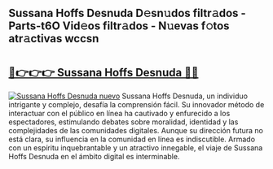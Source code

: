 ## Sussana Hoffs Desnuda D𝚎sn𝚞dos filtr𝚊dos - Parts-t6O Vid𝚎os filtr𝚊dos - N𝚞evas f𝚘tos atr𝚊ctivas wccsn

# <h2><a href="http://mb5i51.tromn.icu/?c=Sussana+Hoffs+Desnuda">🔗👉👉👉 Sussana Hoffs Desnuda 🔗🔗</a></h2>

[![Sussana Hoffs Desnuda nuevo](https://i.imgur.com/pEAQMta.gif)](http://mb5i51.tromn.icu/?c=Sussana+Hoffs+Desnuda)
Sussana Hoffs Desnuda, un individuo intrigante y complejo, desafía la comprensión fácil. Su innovador método de interactuar con el público en línea ha cautivado y enfurecido a los espectadores, estimulando debates sobre moralidad, identidad y las complejidades de las comunidades digitales. Aunque su dirección futura no está clara, su influencia en la comunidad en línea es indiscutible. Armado con un espíritu inquebrantable y un atractivo innegable, el viaje de Sussana Hoffs Desnuda en el ámbito digital es interminable.
